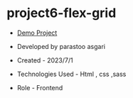 # project6-flex-grid


- [Demo Project](https://parastoo-asgari.github.io/project6-flex-grid/)

- Developed by parastoo asgari

- Created - 2023/7/1

- Technologies Used - Html , css ,sass

- Role - Frontend


